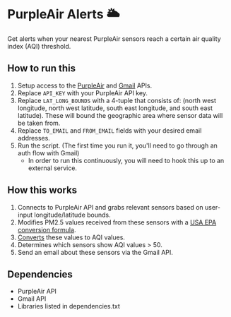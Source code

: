 # PurpleAir Alerts 🌥️
Get alerts when your nearest PurpleAir sensors reach a certain air quality index (AQI) threshold.

## How to run this
1. Setup access to the [PurpleAir](https://api.purpleair.com) and [Gmail](https://developers.google.com/gmail/api) APIs.
2. Replace `API_KEY` with your PurpleAir API key.
3. Replace `LAT_LONG_BOUNDS` with a 4-tuple that consists of: (north west longitude, north west latitude, south east longitude, and south east latitude). These will bound the geographic area where sensor data will be taken from.
4. Replace `TO_EMAIL` and `FROM_EMAIL` fields with your desired email addresses.
5. Run the script. (The first time you run it, you'll need to go through an auth flow with Gmail)
   - In order to run this continuously, you will need to hook this up to an external service.
   
## How this works
1. Connects to PurpleAir API and grabs relevant sensors based on user-input longitude/latitude bounds.
2. Modifies PM2.5 values received from these sensors with a [USA EPA conversion formula](https://cfpub.epa.gov/si/si_public_record_report.cfm?Lab=CEMM&dirEntryId=353088).
3. [Converts](https://community.purpleair.com/t/how-to-calculate-the-us-epa-pm2-5-aqi) these values to AQI values.
4. Determines which sensors show AQI values > 50.
5. Send an email about these sensors via the Gmail API.

## Dependencies
- PurpleAir API
- Gmail API
- Libraries listed in dependencies.txt

